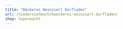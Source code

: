```yaml
---
title: "Bäckerei Weinzierl Dorfladen"
url: /niederviehbach/baeckerei-weinzierl-dorfladen/
shop: Supermarkt
---
```

